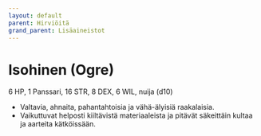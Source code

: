 ```yaml
---
layout: default
parent: Hirviöitä
grand_parent: Lisäaineistot
---
```


# Isohinen (Ogre)

6 HP, 1 Panssari, 16 STR, 8 DEX, 6 WIL, nuija (d10)

- Valtavia, ahnaita, pahantahtoisia ja vähä-älyisiä raakalaisia.
- Vaikuttuvat helposti kiiltävistä materiaaleista ja pitävät säkeittäin kultaa ja aarteita kätköissään.